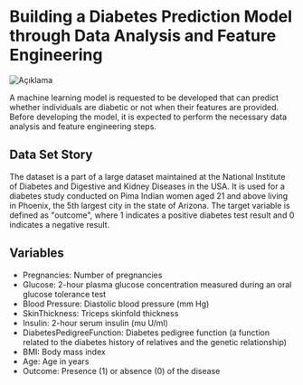 # Building a Diabetes Prediction Model through Data Analysis and Feature Engineering

![Açıklama](https://www.eczacidansaglik.com/haber/t_1632829586.jpg)

A machine learning model is requested to be developed that can predict whether individuals are diabetic or not when their features are provided. Before developing the model, it is expected to perform the necessary data analysis and feature engineering steps.

## Data Set Story
The dataset is a part of a large dataset maintained at the National Institute of Diabetes and Digestive and Kidney Diseases in the USA. It is used for a diabetes study conducted on Pima Indian women aged 21 and above living in Phoenix, the 5th largest city in the state of Arizona. The target variable is defined as "outcome", where 1 indicates a positive diabetes test result and 0 indicates a negative result.

## Variables
- Pregnancies: Number of pregnancies
- Glucose: 2-hour plasma glucose concentration measured during an oral glucose tolerance test
- Blood Pressure: Diastolic blood pressure (mm Hg)
- SkinThickness: Triceps skinfold thickness
- Insulin: 2-hour serum insulin (mu U/ml)
- DiabetesPedigreeFunction: Diabetes pedigree function (a function related to the diabetes history of relatives and the genetic relationship)
- BMI: Body mass index
- Age: Age in years
- Outcome: Presence (1) or absence (0) of the disease
